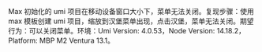 Max 初始化的 umi 项目在移动设备窗口大小下，菜单无法关闭。复现步骤：使用 max 模板创建 umi 项目，缩放到汉堡菜单出现，点击汉堡，菜单无法关闭。期望行为：可以关闭菜单。环境：Umi Version: 4.0.53，Node Version: 14.18.2，Platform: MBP M2 Ventura 13.1。
